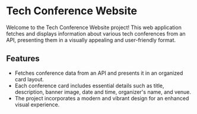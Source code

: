 # Tech Conference Website

Welcome to the Tech Conference Website project! This web application fetches and displays information about various tech conferences from an API, presenting them in a visually appealing and user-friendly format.

## Features

- Fetches conference data from an API and presents it in an organized card layout.
- Each conference card includes essential details such as title, description, banner image, date and time, organizer's name, and venue.
- The project incorporates a modern and vibrant design for an enhanced visual experience. 
